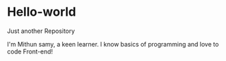 # Hello-world
Just another Repository

I'm Mithun samy, a keen learner.
I know basics of programming and love to code Front-end!
